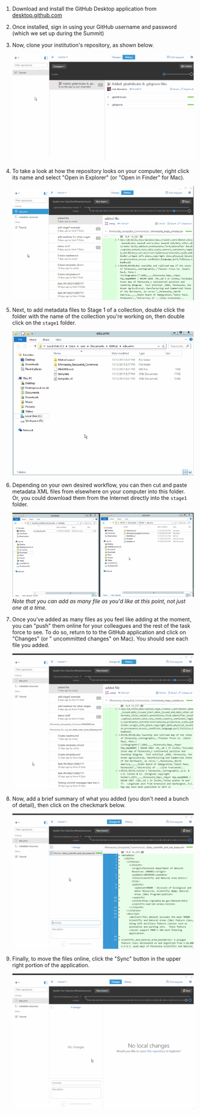 1. Download and install the GitHub Desktop application from [desktop.github.com](https://desktop.github.com/)

2. Once installed, sign in using your GitHub username and password (which we set up during the Summit)  

3. Now, clone your institution's repository, as shown below.  
  
    ![Cloning process GIF](3-clone.gif)  
  
4. To take a look at how the repository looks on your computer, right click its name and select "Open in Explorer" (or "Open in Finder" for Mac).  
  
	![Viewing your repository](4-view-repo.gif)  
  
5. Next, to add metadata files to Stage 1 of a collection, double click the folder with the name of the collection you're working on, then double click on the `stage1` folder.  
  
	![Getting to Stage 1](5-stage1.gif)  
  
6. Depending on your own desired workflow, you can then cut and paste metadata XML files from elsewhere on your computer into this folder. Or, you could download them from the Internet directly into the `stage1` folder.  
  
	![Adding files to `stage1` folder](6-add-file.gif)  
	*Note that you can add as many file as you'd like at this point, not just one at a time.*  
  
7. Once you've added as many files as you feel like adding at the moment, you can "push" them online for your colleagues and the rest of the task force to see. To do so, return to to the GitHub application and click on "Changes" (or "<some number> uncommitted changes" on Mac). You should see each file you added.  
  
	![Viewing changes and added files](7-view-changes.gif)  
  
8. Now, add a brief summary of what you added (you don't need a bunch of detail), then click on the checkmark below.  
  
	![Writing a summary and clicking Commit](8-add-summary.gif)  
  
9. Finally, to move the files online, click the "Sync" button in the upper right portion of the application.  
  
	![Syncing your changes online](9-sync.gif)  
